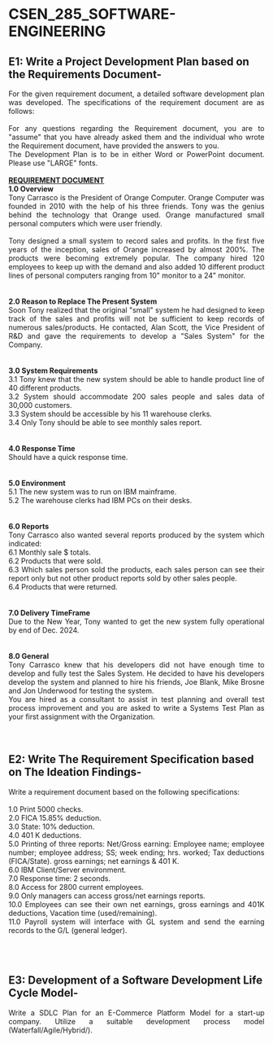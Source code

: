 # CSEN_285_SOFTWARE-ENGINEERING

<h2><b>E1: Write a Project Development Plan based on the Requirements Document-</b></h2>
<p align="justify">For the given requirement document, a detailed software development plan was developed. The specifications of the requirement document are as follows: <br/><br/>
For any questions regarding the Requirement document, you are to "assume" that you have already asked them and the individual who wrote the Requirement document, have provided the answers to you.<br/>
The Development Plan is to be in either Word or PowerPoint document. Please use "LARGE" fonts.<br/><br/>
  <b><u>REQUIREMENT DOCUMENT</u></b><br/>
  <b> 1.0 Overview </b><br/>
  Tony Carrasco is the President of Orange Computer. Orange Computer was founded in 2010 with the help of his three friends. Tony was the genius behind the technology that Orange used. Orange manufactured small personal computers which were user friendly.<br/><br/>
  Tony designed a small system to record sales and profits. In the first five years of the inception, sales of Orange increased by almost 200%. The products were becoming extremely popular. The company hired 120 employees to keep up with the demand and also added 10 different product lines of personal computers ranging from 10" monitor to a 24" monitor.<br/><br/><br/>
  <b>2.0 Reason to Replace The Present System</b><br/>
  Soon Tony realized that the original "small" system he had designed to keep track of the
sales and profits will not be sufficient to keep records of numerous sales/products. He
contacted, Alan Scott, the Vice President of R&D and gave the requirements to develop a
"Sales System" for the Company. <br/><br/><br/>
  <b>3.0 System Requirements</b><br/>
  3.1 Tony knew that the new system should be able to handle product line of 40 different products.<br/>
  3.2 System should accommodate 200 sales people and sales data of 30,000 customers.<br/>
  3.3 System should be accessible by his 11 warehouse clerks. <br/>
  3.4 Only Tony should be able to see monthly sales report. <br/><br/><br/>
  <b>4.0 Response Time</b><br/>
  Should have a quick response time.<br/><br/><br/>
  <b>5.0 Environment</b><br/>
  5.1 The new system was to run on IBM mainframe.<br/>
  5.2 The warehouse clerks had IBM PCs on their desks.<br/><br/><br/>
  <b>6.0 Reports</b><br/>
  Tony Carrasco also wanted several reports produced by the system which indicated:<br/>
  6.1 Monthly sale $ totals. <br/>
  6.2 Products that were sold. <br/>
  6.3 Which sales person sold the products, each sales person can see their report only but not other product reports sold by other sales people. <br/>
  6.4 Products that were returned. <br/><br/><br/>
  <b>7.0 Delivery TimeFrame</b><br/>
  Due to the New Year, Tony wanted to get the new system fully operational by end of
Dec. 2024. <br/><br/><br/>
  <b>8.0 General</b><br/>
  Tony Carrasco knew that his developers did not have enough time to develop and fully
test the Sales System. He decided to have his developers develop the system and planned
to hire his friends, Joe Blank, Mike Brosne and Jon Underwood for testing the system. <br/>
  You are hired as a consultant to assist in test planning and overall test process
improvement and you are asked to write a Systems Test Plan as your first assignment
with the Organization.<br/><br/><br/></p>

  <h2><b>E2: Write The Requirement Specification based on The Ideation Findings-</b></h2>
  <p align="justify">Write a requirement document based on the following specifications:<br/><br/>
  1.0 Print 5000 checks.<br/>
  2.0 FICA 15.85% deduction.<br/>
  3.0 State: 10% deduction.<br/>
  4.0 401 K deductions.<br/>
  5.0 Printing of three reports: Net/Gross earning: Employee name; employee number; employee address; SS; week ending; hrs. worked; Tax deductions (FICA/State). gross earnings; net earnings & 401 K.<br/>
  6.0 IBM Client/Server environment.<br/>
  7.0 Response time: 2 seconds.<br/>
  8.0 Access for 2800 current employees.<br/>
  9.0 Only managers can access gross/net earnings reports.<br/>
  10.0 Employees can see their own net earnings, gross earnings and 401K deductions, Vacation 
  time (used/remaining).<br/>
  11.0 Payroll system will interface with GL system and send the earning records to the G/L (general ledger).</p><br/><br/>
  
  <h2><b>E3: Development of a Software Development Life Cycle Model-</b></h2>
  <p align="justify">Write a SDLC Plan for an E-Commerce Platform Model for a start-up company. Utilize a suitable development process model (Waterfall/Agile/Hybrid/).<br/><br/><br/>
</p>
